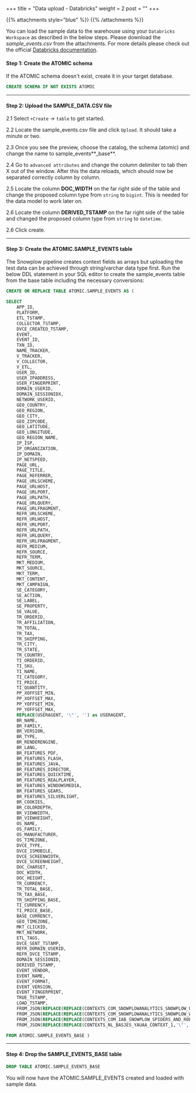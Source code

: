 +++
title = "Data upload - Databricks"
weight = 2
post = ""
+++

{{% attachments style="blue" %}}
{{% /attachments %}}


You can load the sample data to the warehouse using your `Databricks Workspace` as described in the below steps. Please download the *sample_events.csv* from the attachments. For more details please check out the official [Databricks documentation](https://docs.databricks.com/ingestion/add-data/index.html).


#### **Step 1:**  Create the ATOMIC schema
If the ATOMIC schema doesn't exist, create it in your target database.

```sql
CREATE SCHEMA IF NOT EXISTS ATOMIC

```

***

#### **Step 2:**  Upload the SAMPLE_DATA.CSV file
2.1 Select `+Create` -> `table` to get started.

2.2 Locate the sample_events.csv file and click `Upload`. It should take a minute or two.

2.3 Once you see the preview, choose the catalog, the schema (atomic) and change the name to sample_events**_base**.

2.4 Go to `advanced attributes` and change the column delimiter to tab then X out of the window. After this the data reloads, which should now be separated correctly column by column.

2.5 Locate the column **DOC_WIDTH** on the far right side of the table and change the proposed column type from `string` to `bigint`. This is needed for the data model to work later on.

2.6 Locate the column **DERIVED_TSTAMP** on the far right side of the table and changed the proposed column type from `string` to `datetime`.

2.6 Click create.



***

#### **Step 3:** Create the **ATOMIC.SAMPLE_EVENTS** table

The Snowplow pipeline creates context fields as arrays but uploading the test data can be achieved through string/varchar data type first. Run the below DDL statement in your SQL editor to create the sample_events table from the base table including the necessary conversions:

```sql
CREATE OR REPLACE TABLE ATOMIC.SAMPLE_EVENTS AS (

SELECT
	APP_ID,
	PLATFORM,
	ETL_TSTAMP,
	COLLECTOR_TSTAMP,
	DVCE_CREATED_TSTAMP,
	EVENT,
	EVENT_ID,
	TXN_ID,
	NAME_TRACKER,
	V_TRACKER,
	V_COLLECTOR,
	V_ETL,
	USER_ID,
	USER_IPADDRESS,
	USER_FINGERPRINT,
	DOMAIN_USERID,
	DOMAIN_SESSIONIDX,
	NETWORK_USERID,
	GEO_COUNTRY,
	GEO_REGION,
	GEO_CITY,
	GEO_ZIPCODE,
	GEO_LATITUDE,
	GEO_LONGITUDE,
	GEO_REGION_NAME,
	IP_ISP,
	IP_ORGANIZATION,
	IP_DOMAIN,
	IP_NETSPEED,
	PAGE_URL,
	PAGE_TITLE,
	PAGE_REFERRER,
	PAGE_URLSCHEME,
	PAGE_URLHOST,
	PAGE_URLPORT,
	PAGE_URLPATH,
	PAGE_URLQUERY,
	PAGE_URLFRAGMENT,
	REFR_URLSCHEME,
	REFR_URLHOST,
	REFR_URLPORT,
	REFR_URLPATH,
	REFR_URLQUERY,
	REFR_URLFRAGMENT,
	REFR_MEDIUM,
	REFR_SOURCE,
	REFR_TERM,
	MKT_MEDIUM,
	MKT_SOURCE,
	MKT_TERM,
	MKT_CONTENT,
	MKT_CAMPAIGN,
	SE_CATEGORY,
	SE_ACTION,
	SE_LABEL,
	SE_PROPERTY,
	SE_VALUE,
	TR_ORDERID,
	TR_AFFILIATION,
	TR_TOTAL,
	TR_TAX,
	TR_SHIPPING,
	TR_CITY,
	TR_STATE,
	TR_COUNTRY,
	TI_ORDERID,
	TI_SKU,
	TI_NAME,
	TI_CATEGORY,
	TI_PRICE,
	TI_QUANTITY,
	PP_XOFFSET_MIN,
	PP_XOFFSET_MAX,
	PP_YOFFSET_MIN,
	PP_YOFFSET_MAX,
	REPLACE(USERAGENT, '\"', '') as USERAGENT,
	BR_NAME,
	BR_FAMILY,
	BR_VERSION,
	BR_TYPE,
	BR_RENDERENGINE,
	BR_LANG,
	BR_FEATURES_PDF,
	BR_FEATURES_FLASH,
	BR_FEATURES_JAVA,
	BR_FEATURES_DIRECTOR,
	BR_FEATURES_QUICKTIME,
	BR_FEATURES_REALPLAYER,
	BR_FEATURES_WINDOWSMEDIA,
	BR_FEATURES_GEARS,
	BR_FEATURES_SILVERLIGHT,
	BR_COOKIES,
	BR_COLORDEPTH,
	BR_VIEWWIDTH,
	BR_VIEWHEIGHT,
	OS_NAME,
	OS_FAMILY,
	OS_MANUFACTURER,
	OS_TIMEZONE,
	DVCE_TYPE,
	DVCE_ISMOBILE,
	DVCE_SCREENWIDTH,
	DVCE_SCREENHEIGHT,
	DOC_CHARSET,
	DOC_WIDTH,
	DOC_HEIGHT,
	TR_CURRENCY,
	TR_TOTAL_BASE,
	TR_TAX_BASE,
	TR_SHIPPING_BASE,
	TI_CURRENCY,
	TI_PRICE_BASE,
	BASE_CURRENCY,
	GEO_TIMEZONE,
	MKT_CLICKID,
	MKT_NETWORK,
	ETL_TAGS,
	DVCE_SENT_TSTAMP,
	REFR_DOMAIN_USERID,
	REFR_DVCE_TSTAMP,
	DOMAIN_SESSIONID,
	DERIVED_TSTAMP,
	EVENT_VENDOR,
	EVENT_NAME,
	EVENT_FORMAT,
	EVENT_VERSION,
	EVENT_FINGERPRINT,
	TRUE_TSTAMP,
	LOAD_TSTAMP,
	FROM_JSON(REPLACE(REPLACE(CONTEXTS_COM_SNOWPLOWANALYTICS_SNOWPLOW_UA_PARSER_CONTEXT_1,'\"', ''),'''','\"'), 'array<struct<device_family:string, os_family:string, os_major:string, os_minor: string, os_patch:string, os_patch_minor:string, os_version:string, useragent_family:string, useragent_major:string, useragent_minor:string, useragent_patch: string, useragent_version:string>>') as CONTEXTS_COM_SNOWPLOWANALYTICS_SNOWPLOW_UA_PARSER_CONTEXT_1,
	FROM_JSON(REPLACE(REPLACE(CONTEXTS_COM_SNOWPLOWANALYTICS_SNOWPLOW_WEB_PAGE_1,'\"', ''),'''','\"'), 'array<struct<id:string>>') as CONTEXTS_COM_SNOWPLOWANALYTICS_SNOWPLOW_WEB_PAGE_1,
	FROM_JSON(REPLACE(REPLACE(CONTEXTS_COM_IAB_SNOWPLOW_SPIDERS_AND_ROBOTS_1,'\"', ''),'''','\"'), 'array<struct<category:string, primary_impact:string, reason:string, spider_or_robot:string>>') as CONTEXTS_COM_IAB_SNOWPLOW_SPIDERS_AND_ROBOTS_1,
	FROM_JSON(REPLACE(REPLACE(CONTEXTS_NL_BASJES_YAUAA_CONTEXT_1,'\"', ''),'''','\"'), 'array<struct<agent_class:string, agent_name:string, agent_name_version:string, agent_name_version_major:string, agent_version:string, agent_version_major:string, device_brand:string, device_class:string, device_firmware_version:string, device_name:string, device_version:string, layout_engine_class:string, layout_engine_name:string, layout_engine_name_version:string, layout_engine_name_version_major:string, layout_engine_version:string, layout_engine_version_major:string, operating_system_class:string, operating_system_name:string, operating_system_name_version:string, operating_system_name_major:string, operating_system_version:string, operating_system_version_major:string>>') as CONTEXTS_NL_BASJES_YAUAA_CONTEXT_1

FROM ATOMIC.SAMPLE_EVENTS_BASE )

```

***

#### **Step 4:**  Drop the **SAMPLE_EVENTS_BASE** table

```sql
DROP TABLE ATOMIC.SAMPLE_EVENTS_BASE
```
You will now have the ATOMIC.SAMPLE_EVENTS created and loaded with sample data.

